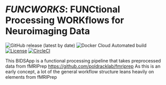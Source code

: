*FUNCWORKS*: FUNCtional Processing WORKflows for Neuroimaging Data
==================================================================

![GitHub release (latest by date)](https://img.shields.io/github/v/release/akimbler/funcworks)
![Docker Cloud Automated build](https://img.shields.io/docker/cloud/automated/adamkimbler/funcworks)
[![License](https://img.shields.io/badge/License-Apache%202.0-blue.svg)](https://opensource.org/licenses/Apache-2.0)
[![CircleCI](https://circleci.com/gh/akimbler/funcworks.svg?style=shield)](https://circleci.com/gh/kimbler/funcworks/tree/master)

This BIDSApp is a functional processing pipeline that takes preprocessed data from fMRIPrep <https://github.com/poldracklab/fmriprep>
As this is an early concept, a lot of the general workflow structure leans heavily on elements from fMRIPrep
